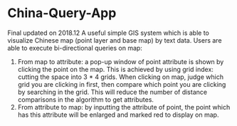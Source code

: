 # China-Query-App
Final updated on 2018.12
A useful simple GIS system which is able to visualize Chinese map (point layer and base map) by text data.
Users are able to execute bi-directional queries on map:
1. From map to attribute: a pop-up window of point attribute is shown by clicking the point on the map. This is achieved by using grid index: cutting the space into 3 * 4 grids. When clicking on map, judge which grid you are clicking in first, then compare which point you are clicking by searching in the grid. This will reduce the number of distance comparisons in the algorithm to get attributes.
2. From attribute to map: by inputting the attribute of point, the point which has this attribute will be enlarged and marked red to display on map.
